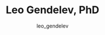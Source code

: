 ---
# this is autogenerated: do not edit
title: Leo Gendelev, PhD
author: leo_gendelev
layout: author-bio
jobtitle: Senior AI Scientist - Computational Drug Discovery
bio: Genentech
type: alumn
excerpt: "Biophysics graduate student; Fletcher Jones Fellow (2014-2019)."
header:
  teaser: /assets/images/people/bio-gendelev.jpg
papers: 
    - title: Deep phenotypic profiling of neuroactive drugs in larval zebrafish
      excerpt: <u>Gendelev L</u>, Taylor J, Myers-Turnbull D, Chen S, McCarroll MN, Arkin MR, Kokel D, Keiser MJ. __bioRxiv__. 2024 Feb 25.
      link: ""

    - title: Autoregressive fragment-based diffusion for pocket-aware ligand design
      excerpt: Ghorbani M, <u>Gendelev L</u>, Beroza P, Keiser MJ. __arXiv - NeurIPS GenBio__. 2023 Nov 2.
      link: ""

    - title: Simultaneous analysis of neuroactive compounds in zebrafish
      excerpt: Myers-Turnbull D, Taylor JC, Helsell C, McCarroll MN, Ki CS, Tummino TA, Ravikumar S, Kinser R, <u>Gendelev L</u>, Alexander R, Keiser MJ, Kokel D. __bioRxiv__. 2022 Jun 15.
      link: ""

    - title: Zebrafish behavioural profiling identifies GABA and serotonin receptor ligands related to sedation and paradoxical excitation
      excerpt: McCarroll MN, <u>Gendelev L</u>, Kinser R, Taylor J, Bruni G, Myers-Turnbull D, Helsell C, Carbajal A, Rinaldi C, Kang HJ, Gong JH, Sello JK, Tomita S, Peterson RT, Keiser MJ, Kokel D. __Nat Commun__. 2019 Sep 9.
      link: "https://doi.org/10.1038/s41467-019-11936-w"

    - title: A Simple Representation of Three-Dimensional Molecular Structure
      excerpt: Axen SD, Huang XP, Caceres EL, <u>Gendelev L</u>, Roth BL, Keiser MJ. __J Med Chem__. 2017 Sep 14.
      link: "https://doi.org/10.1021/acs.jmedchem.7b00696"

    - title: Zebrafish behavioral profiling identifies multitarget antipsychotic-like compounds
      excerpt: Bruni G, Rennekamp AJ, Velenich A, McCarroll M, <u>Gendelev L</u>, Fertsch E, Taylor J, Lakhani P, Lensen D, Evron T, Lorello PJ, Huang XP, Kolczewski S, Carey G, Caldarone BJ, Prinssen E, Roth BL, Keiser MJ, Peterson RT, Kokel D. __Nat Chem Biol__. 2016 Jul.
      link: "https://doi.org/10.1038/nchembio.2097"

    - title: Leveraging Large-scale Behavioral Profiling in Zebrafish to Explore Neuroactive Polypharmacology
      excerpt: McCarroll MN, <u>Gendelev L</u>, Keiser MJ, Kokel D. __ACS Chem Biol__. 2016 Apr 15.
      link: "https://doi.org/10.1021/acschembio.5b00800"

---